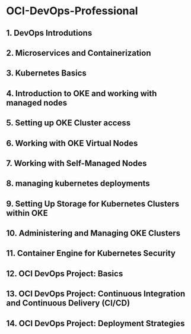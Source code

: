 # OCI-DevOps-Professional

## 1. DevOps Introdutions
## 2. Microservices and Containerization
## 3. Kubernetes Basics
## 4. Introduction to OKE and working with managed nodes
## 5. Setting up OKE Cluster access
## 6. Working with OKE Virtual Nodes
## 7. Working with Self-Managed Nodes
## 8. managing kubernetes deployments
## 9. Setting Up Storage for Kubernetes Clusters within OKE
## 10. Administering and Managing OKE Clusters
## 11. Container Engine for Kubernetes Security
## 12. OCI DevOps Project: Basics
## 13. OCI DevOps Project: Continuous Integration and Continuous Delivery (CI/CD)
## 14. OCI DevOps Project: Deployment Strategies
